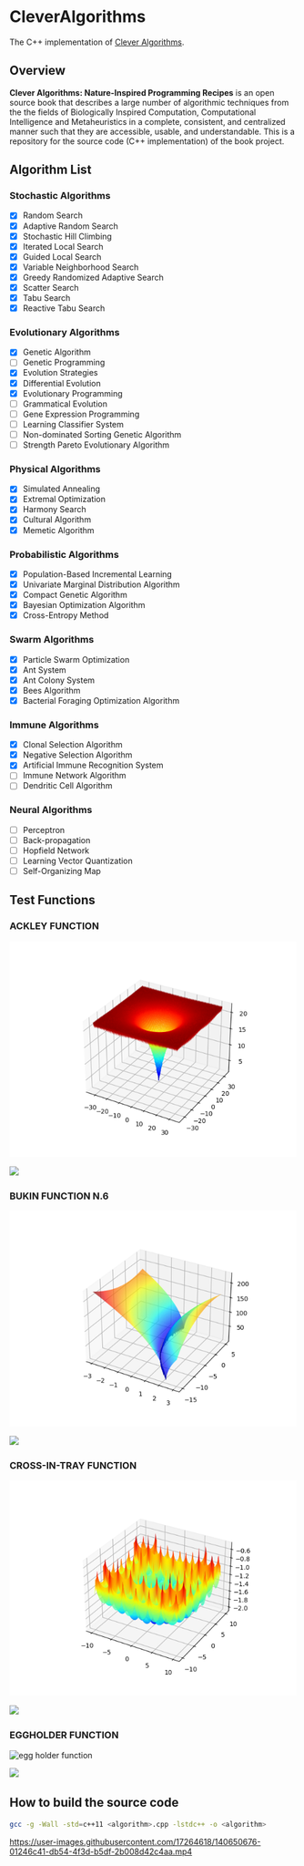 # CleverAlgorithms

The C++ implementation of [Clever Algorithms](https://github.com/clever-algorithms/CleverAlgorithms).

## Overview

**Clever Algorithms: Nature-Inspired Programming Recipes** is an open source book that describes a large number of algorithmic techniques from the the fields of Biologically Inspired Computation, Computational Intelligence and Metaheuristics in a complete, consistent, and centralized manner such that they are accessible, usable, and understandable. This is a repository for the source code (C++ implementation) of the book project.

## Algorithm List

### Stochastic Algorithms

- [x] Random Search
- [x] Adaptive Random Search
- [x] Stochastic Hill Climbing
- [x] Iterated Local Search
- [x] Guided Local Search
- [x] Variable Neighborhood Search
- [x] Greedy Randomized Adaptive Search
- [x] Scatter Search
- [x] Tabu Search
- [x] Reactive Tabu Search

### Evolutionary Algorithms

- [x] Genetic Algorithm
- [ ] Genetic Programming
- [x] Evolution Strategies
- [x] Differential Evolution
- [x] Evolutionary Programming
- [ ] Grammatical Evolution
- [ ] Gene Expression Programming
- [ ] Learning Classifier System
- [ ] Non-dominated Sorting Genetic Algorithm
- [ ] Strength Pareto Evolutionary Algorithm

### Physical Algorithms

- [x] Simulated Annealing
- [x] Extremal Optimization
- [x] Harmony Search
- [x] Cultural Algorithm
- [x] Memetic Algorithm

### Probabilistic Algorithms

- [x] Population-Based Incremental Learning
- [x] Univariate Marginal Distribution Algorithm
- [x] Compact Genetic Algorithm
- [x] Bayesian Optimization Algorithm
- [x] Cross-Entropy Method

### Swarm Algorithms

- [x] Particle Swarm Optimization
- [x] Ant System
- [x] Ant Colony System
- [x] Bees Algorithm
- [x] Bacterial Foraging Optimization Algorithm

### Immune Algorithms

- [x] Clonal Selection Algorithm
- [x] Negative Selection Algorithm
- [x] Artificial Immune Recognition System
- [ ] Immune Network Algorithm
- [ ] Dendritic Cell Algorithm

### Neural Algorithms

- [ ] Perceptron
- [ ] Back-propagation
- [ ] Hopfield Network
- [ ] Learning Vector Quantization
- [ ] Self-Organizing Map

## Test Functions

### ACKLEY FUNCTION

![ackley functions](https://github.com/GreatV/CleverAlgorithms/raw/main/docs/figures/ackley_functions.png)

![](https://latex.codecogs.com/svg.latex?\Large&space;f(x)=-a%20e^{%20-b%20\sqrt{%20\frac1d%20\sum\limits_{i=1}^d%20{x_i^2}%20}%20}%20-e^{%20\frac1d%20\sum\limits_{i=1}^d%20{cos(cx_i)}%20}%20+%20a%20+%20e)

### BUKIN FUNCTION N.6

![bukin function](https://github.com/GreatV/CleverAlgorithms/raw/main/docs/figures/bukin_function.png)

![](https://latex.codecogs.com/svg.latex?\Large&space;f(x)%20=%20100%20\sqrt{|x_2%20-%200.01x_1^2|}%20+%200.01|x_1%20+%2010|)

### CROSS-IN-TRAY FUNCTION

![cross-in-tray function](https://github.com/GreatV/CleverAlgorithms/raw/main/docs/figures/cross_in_tray_function.png)

![](https://latex.codecogs.com/svg.latex?\Large&space;f(x)%20=%20-0.0001(|sin(x_1)sin(x_2)e^{|100%20-%20\frac{\sqrt{x_1^2%20+%20x_2^2}}{\pi}|}|%20+%201)^{0.1})

### EGGHOLDER FUNCTION

![egg holder function](ttps://github.com/GreatV/CleverAlgorithms/raw/main/docs/figures/eggholder_function.png)

![](https://latex.codecogs.com/svg.latex?\Large&space;f(x)%20=%20-%20(x_2%20+%2047)%20sin(\sqrt{|x_2%20+%20\frac{x_1}{2}%20+%2047|})%20-%20x_1%20sin(\sqrt{|x_1%20-%20(x_2%20+%2047)|}))

## How to build the source code

```bash
gcc -g -Wall -std=c++11 <algorithm>.cpp -lstdc++ -o <algorithm>
```

https://user-images.githubusercontent.com/17264618/140650676-01246c41-db54-4f3d-b5df-2b008d42c4aa.mp4

